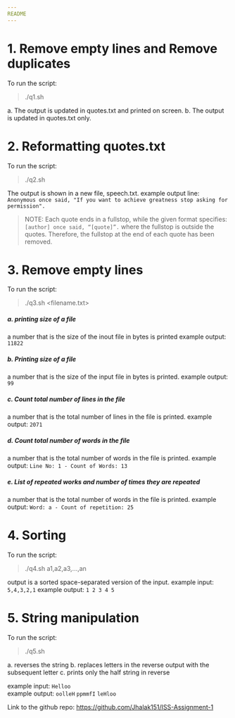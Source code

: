 ```yaml
---
README
---
```


# 1. Remove empty lines and Remove duplicates
To run the script:
> ./q1.sh    

a. The output is updated in quotes.txt and printed on screen.
b. The output is updated in quotes.txt only.


# 2. Reformatting quotes.txt
To run the script:
> ./q2.sh    

The output is shown in a new file, speech.txt.
example output line: `Anonymous once said, "If you want to achieve greatness stop asking for permission".`
> NOTE: Each quote ends in a fullstop, while the given format specifies:
`[author] once said, “[quote]”.`
where the fullstop is outside the quotes. Therefore, the fullstop at the end of each quote has been removed.

# 3. Remove empty lines
To run the script:
> ./q3.sh <filename.txt>


##### a. printing size of a file
a number that is the size of the inout file in bytes is printed
example output: `11822`

##### b. Printing size of a file
a number that is the size of the input file in bytes is printed.
example output: `99`

##### c. Count total number of lines in the file
a number that is the total number of lines in the file is printed.
example output: `2071`

##### d. Count total number of words in the file
a number that is the total number of words in the file is printed.
example output: `Line No: 1 - Count of Words: 13`

##### e. List of repeated works and number of times they are repeated
a number that is the total number of words in the file is printed.
example output: `Word: a - Count of repetition: 25`

# 4. Sorting
To run the script:
> ./q4.sh
a1,a2,a3,...,an

output is a sorted space-separated version of the input.
example input: `5,4,3,2,1`
example output: `1 2 3 4 5`

# 5. String manipulation
To run the script:
> ./q5.sh
<string>

a. reverses the string
b. replaces letters in the reverse output with the subsequent letter
c. prints only the half string in reverse

example input: 
`Helloo`                 
example output: 
`oolleH`
`ppmmfI`
`leHloo`

Link to the github repo: https://github.com/Jhalak151/ISS-Assignment-1